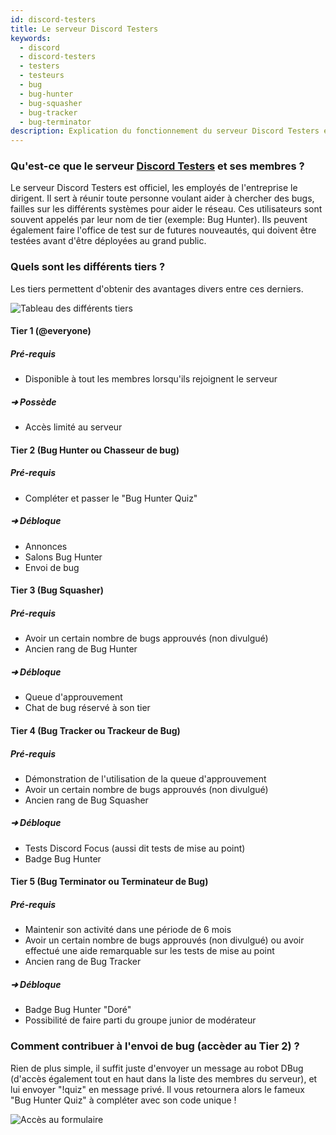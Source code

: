 ```yaml
---
id: discord-testers
title: Le serveur Discord Testers
keywords:
  - discord
  - discord-testers
  - testers
  - testeurs
  - bug
  - bug-hunter
  - bug-squasher
  - bug-tracker
  - bug-terminator
description: Explication du fonctionnement du serveur Discord Testers et de ses utilisateurs
---
```


### Qu'est-ce que le serveur [Discord Testers](https://discord.gg/discord-testers) et ses membres ?
Le serveur Discord Testers est officiel, les employés de l'entreprise le dirigent. Il sert à réunir toute personne voulant aider à chercher des bugs, failles sur les différents systèmes pour aider le réseau. Ces utilisateurs sont souvent appelés par leur nom de tier (exemple: Bug Hunter). Ils peuvent également faire l'office de test sur de futures nouveautés, qui doivent être testées avant d'être déployées au grand public.

### Quels sont les différents tiers ?
Les tiers permettent d'obtenir des avantages divers entre ces derniers.

![Tableau des différents tiers](https://i.discord.fr/sab.png)

#### Tier 1 (@everyone)
##### Pré-requis
* Disponible à tout les membres lorsqu'ils rejoignent le serveur
##### ➜ Possède
* Accès limité au serveur

#### Tier 2 (Bug Hunter ou Chasseur de bug)
##### Pré-requis
* Compléter et passer le "Bug Hunter Quiz"
##### ➜ Débloque
* Annonces
* Salons Bug Hunter
* Envoi de bug

#### Tier 3 (Bug Squasher)
##### Pré-requis
* Avoir un certain nombre de bugs approuvés (non divulgué)
* Ancien rang de Bug Hunter
##### ➜ Débloque
* Queue d'approuvement
* Chat de bug réservé à son tier

#### Tier 4 (Bug Tracker ou Trackeur de Bug)
##### Pré-requis
* Démonstration de l'utilisation de la queue d'approuvement
* Avoir un certain nombre de bugs approuvés (non divulgué)
* Ancien rang de Bug Squasher
##### ➜ Débloque
* Tests Discord Focus (aussi dit tests de mise au point)
* Badge Bug Hunter

#### Tier 5 (Bug Terminator ou Terminateur de Bug)
##### Pré-requis
* Maintenir son activité dans une période de 6 mois
* Avoir un certain nombre de bugs approuvés (non divulgué) ou avoir effectué une aide remarquable sur les tests de mise au point
* Ancien rang de Bug Tracker
##### ➜ Débloque
* Badge Bug Hunter "Doré"
* Possibilité de faire parti du groupe junior de modérateur

### Comment contribuer à l'envoi de bug (accèder au Tier 2) ?
Rien de plus simple, il suffit juste d'envoyer un message au robot DBug (d'accès également tout en haut dans la liste des membres du serveur), et lui envoyer "!quiz" en message privé. Il vous retournera alors le fameux "Bug Hunter Quiz" à compléter avec son code unique !

![Accès au formulaire](https://i.discord.fr/yD2.png)
